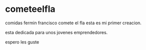 # cometeelfla
comidas fermin francisco comete el fla
esta es mi primer creacion.

esta dedicada para unos jovenes emprendedores.

espero les guste
